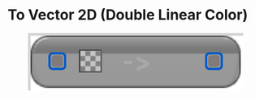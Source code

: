 # To Vector 2D (Double Linear Color)

<figure><img src="To_Vector_2D_(Double_Linear_Color).png"></figure>